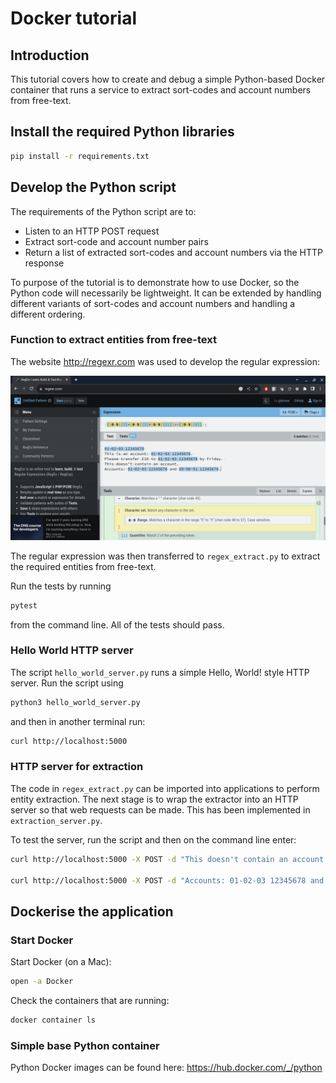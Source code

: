 # Docker tutorial

## Introduction

This tutorial covers how to create and debug a simple Python-based Docker container that runs a service to extract sort-codes and account numbers from free-text.

## Install the required Python libraries

```bash
pip install -r requirements.txt
```

## Develop the Python script

The requirements of the Python script are to:

* Listen to an HTTP POST request
* Extract sort-code and account number pairs
* Return a list of extracted sort-codes and account numbers via the HTTP response

To purpose of the tutorial is to demonstrate how to use Docker, so the Python code will necessarily be lightweight. It can be extended by handling different variants of sort-codes and account numbers and handling a different ordering.

### Function to extract entities from free-text

The website http://regexr.com was used to develop the regular expression:

![](./regexr.png)

The regular expression was then transferred to `regex_extract.py` to extract the required entities from free-text.

Run the tests by running 

```bash
pytest
```

from the command line. All of the tests should pass.

### Hello World HTTP server

The script `hello_world_server.py` runs a simple Hello, World! style HTTP server. Run the script using

```bash
python3 hello_world_server.py
```

and then in another terminal run:

```bash
curl http://localhost:5000
```

### HTTP server for extraction

The code in `regex_extract.py` can be imported into applications to perform entity extraction. The next stage is to wrap the extractor into an HTTP server so that web requests can be made. This has been implemented in `extraction_server.py`.

To test the server, run the script and then on the command line enter:

```bash
curl http://localhost:5000 -X POST -d "This doesn't contain an account."

curl http://localhost:5000 -X POST -d "Accounts: 01-02-03 12345678 and 89-90-91 09876543."
```

## Dockerise the application

### Start Docker

Start Docker (on a Mac):

```bash
open -a Docker
```

Check the containers that are running:

```bash
docker container ls
```

### Simple base Python container

Python Docker images can be found here: https://hub.docker.com/_/python

